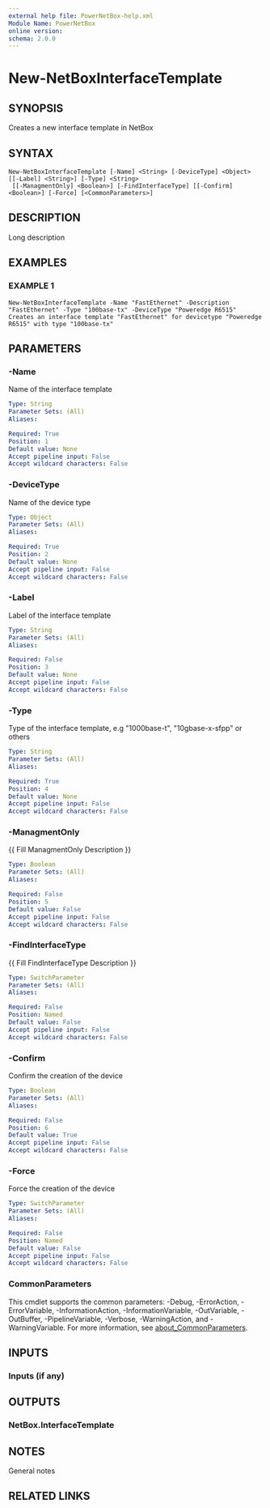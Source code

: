 ```yaml
---
external help file: PowerNetBox-help.xml
Module Name: PowerNetBox
online version:
schema: 2.0.0
---
```


# New-NetBoxInterfaceTemplate

## SYNOPSIS
Creates a new interface template in NetBox

## SYNTAX

```
New-NetBoxInterfaceTemplate [-Name] <String> [-DeviceType] <Object> [[-Label] <String>] [-Type] <String>
 [[-ManagmentOnly] <Boolean>] [-FindInterfaceType] [[-Confirm] <Boolean>] [-Force] [<CommonParameters>]
```

## DESCRIPTION
Long description

## EXAMPLES

### EXAMPLE 1
```
New-NetBoxInterfaceTemplate -Name "FastEthernet" -Description "FastEthernet" -Type "100base-tx" -DeviceType "Poweredge R6515"
Creates an interface template "FastEthernet" for devicetype "Poweredge R6515" with type "100base-tx"
```

## PARAMETERS

### -Name
Name of the interface template

```yaml
Type: String
Parameter Sets: (All)
Aliases:

Required: True
Position: 1
Default value: None
Accept pipeline input: False
Accept wildcard characters: False
```

### -DeviceType
Name of the device type

```yaml
Type: Object
Parameter Sets: (All)
Aliases:

Required: True
Position: 2
Default value: None
Accept pipeline input: False
Accept wildcard characters: False
```

### -Label
Label of the interface template

```yaml
Type: String
Parameter Sets: (All)
Aliases:

Required: False
Position: 3
Default value: None
Accept pipeline input: False
Accept wildcard characters: False
```

### -Type
Type of the interface template, e.g "1000base-t", "10gbase-x-sfpp" or others

```yaml
Type: String
Parameter Sets: (All)
Aliases:

Required: True
Position: 4
Default value: None
Accept pipeline input: False
Accept wildcard characters: False
```

### -ManagmentOnly
{{ Fill ManagmentOnly Description }}

```yaml
Type: Boolean
Parameter Sets: (All)
Aliases:

Required: False
Position: 5
Default value: False
Accept pipeline input: False
Accept wildcard characters: False
```

### -FindInterfaceType
{{ Fill FindInterfaceType Description }}

```yaml
Type: SwitchParameter
Parameter Sets: (All)
Aliases:

Required: False
Position: Named
Default value: False
Accept pipeline input: False
Accept wildcard characters: False
```

### -Confirm
Confirm the creation of the device

```yaml
Type: Boolean
Parameter Sets: (All)
Aliases:

Required: False
Position: 6
Default value: True
Accept pipeline input: False
Accept wildcard characters: False
```

### -Force
Force the creation of the device

```yaml
Type: SwitchParameter
Parameter Sets: (All)
Aliases:

Required: False
Position: Named
Default value: False
Accept pipeline input: False
Accept wildcard characters: False
```

### CommonParameters
This cmdlet supports the common parameters: -Debug, -ErrorAction, -ErrorVariable, -InformationAction, -InformationVariable, -OutVariable, -OutBuffer, -PipelineVariable, -Verbose, -WarningAction, and -WarningVariable. For more information, see [about_CommonParameters](http://go.microsoft.com/fwlink/?LinkID=113216).

## INPUTS

### Inputs (if any)
## OUTPUTS

### NetBox.InterfaceTemplate
## NOTES
General notes

## RELATED LINKS
